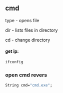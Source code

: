 ## cmd

type - opens file

dir - lists files in directory

cd - change directory

#### get ip:
```cmd
ifconfig 
```

### open cmd revers
```cmd
String cmd="cmd.exe";
```
